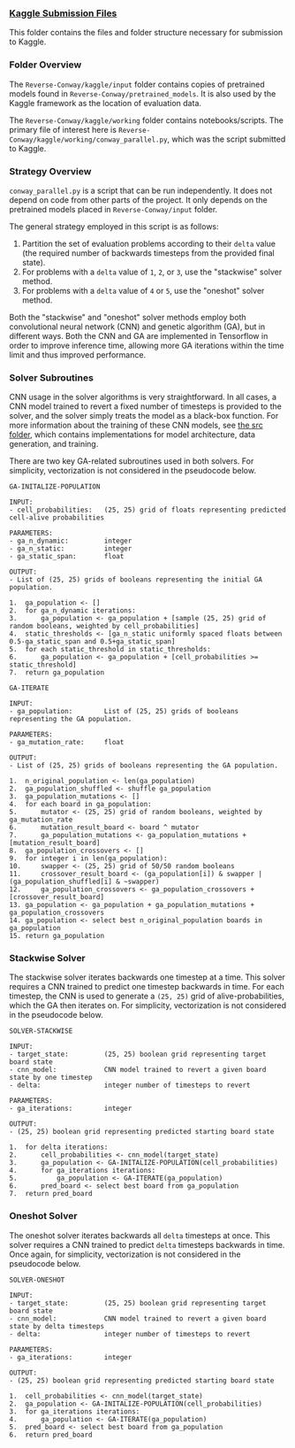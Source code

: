 ### <u>Kaggle Submission Files</u>

This folder contains the files and folder structure necessary for submission to Kaggle.

### Folder Overview

The `Reverse-Conway/kaggle/input` folder contains copies of pretrained models found in `Reverse-Conway/pretrained_models`.
It is also used by the Kaggle framework as the location of evaluation data.

The `Reverse-Conway/kaggle/working` folder contains notebooks/scripts. 
The primary file of interest here is `Reverse-Conway/kaggle/working/conway_parallel.py`, which was the script submitted to Kaggle.

### Strategy Overview

`conway_parallel.py` is a script that can be run independently.
It does not depend on code from other parts of the project.
It only depends on the pretrained models placed in `Reverse-Conway/input` folder.

The general strategy employed in this script is as follows:

1. Partition the set of evaluation problems according to their `delta` value (the required number of backwards timesteps from the provided final state).
2. For problems with a `delta` value of `1`, `2`, or `3`, use the "stackwise" solver method.
3. For problems with a `delta` value of `4` or `5`, use the "oneshot" solver method.

Both the "stackwise" and "oneshot" solver methods employ both 
convolutional neural network (CNN) and genetic algorithm (GA), but in different ways. 
Both the CNN and GA are implemented in Tensorflow in order to improve inference time, 
allowing more GA iterations within the time limit and thus improved performance.


### Solver Subroutines

CNN usage in the solver algorithms is very straightforward.
In all cases, a CNN model trained to revert a fixed number of timesteps is provided to the solver,
and the solver simply treats the model as a black-box function. For more information about the training 
of these CNN models, see [the src folder](https://github.com/morgannewellsun/Reverse-Conway/tree/master/src),
which contains implementations for model architecture, data generation, and training.

There are two key GA-related subroutines used in both solvers.
For simplicity, vectorization is not considered in the pseudocode below.

```
GA-INITALIZE-POPULATION

INPUT:
- cell_probabilities:   (25, 25) grid of floats representing predicted cell-alive probabilities

PARAMETERS:
- ga_n_dynamic:         integer
- ga_n_static:          integer
- ga_static_span:       float

OUTPUT:
- List of (25, 25) grids of booleans representing the initial GA population.

1.  ga_population <- []
2.  for ga_n_dynamic iterations:
3.      ga_population <- ga_population + [sample (25, 25) grid of random booleans, weighted by cell_probabilities]
4.  static_thresholds <- [ga_n_static uniformly spaced floats between 0.5-ga_static_span and 0.5+ga_static_span]
5.  for each static_threshold in static_thresholds:
6.      ga_population <- ga_population + [cell_probabilities >= static_threshold]
7.  return ga_population
```

```
GA-ITERATE

INPUT:
- ga_population:        List of (25, 25) grids of booleans representing the GA population.

PARAMETERS:
- ga_mutation_rate:     float

OUTPUT:
- List of (25, 25) grids of booleans representing the GA population.

1.  n_original_population <- len(ga_population)
2.  ga_population_shuffled <- shuffle ga_population
3.  ga_population_mutations <- []
4.  for each board in ga_population:
5.      mutator <- (25, 25) grid of random booleans, weighted by ga_mutation_rate
6.      mutation_result_board <- board ^ mutator
7.      ga_population_mutations <- ga_population_mutations + [mutation_result_board]
8.  ga_population_crossovers <- []
9.  for integer i in len(ga_population):
10.     swapper <- (25, 25) grid of 50/50 random booleans
11.     crossover_result_board <- (ga_population[i]) & swapper | (ga_population_shuffled[i] & ~swapper)
12.     ga_population_crossovers <- ga_population_crossovers + [crossover_result_board]
13. ga_population <- ga_population + ga_population_mutations + ga_population_crossovers
14. ga_population <- select best n_original_population boards in ga_population
15. return ga_population
```

### Stackwise Solver

The stackwise solver iterates backwards one timestep at a time.
This solver requires a CNN trained to predict one timestep backwards in time.
For each timestep, the CNN is used to generate a `(25, 25)` grid of alive-probabilities, which the GA then iterates on.
For simplicity, vectorization is not considered in the pseudocode below.

```
SOLVER-STACKWISE

INPUT:
- target_state:         (25, 25) boolean grid representing target board state
- cnn_model:            CNN model trained to revert a given board state by one timestep
- delta:                integer number of timesteps to revert

PARAMETERS:
- ga_iterations:        integer
 
OUTPUT:
- (25, 25) boolean grid representing predicted starting board state

1.  for delta iterations:
2.      cell_probabilities <- cnn_model(target_state)
3.      ga_population <- GA-INITALIZE-POPULATION(cell_probabilities)
4.      for ga_iterations iterations:
5.          ga_population <- GA-ITERATE(ga_population)
6.      pred_board <- select best board from ga_population
7.  return pred_board
```

### Oneshot Solver

The oneshot solver iterates backwards all `delta` timesteps at once.
This solver requires a CNN trained to predict `delta` timesteps backwards in time.
Once again, for simplicity, vectorization is not considered in the pseudocode below.

```
SOLVER-ONESHOT

INPUT:
- target_state:         (25, 25) boolean grid representing target board state
- cnn_model:            CNN model trained to revert a given board state by delta timesteps
- delta:                integer number of timesteps to revert

PARAMETERS:
- ga_iterations:        integer
 
OUTPUT:
- (25, 25) boolean grid representing predicted starting board state

1.  cell_probabilities <- cnn_model(target_state)
2.  ga_population <- GA-INITALIZE-POPULATION(cell_probabilities)
3.  for ga_iterations iterations:
4.      ga_population <- GA-ITERATE(ga_population)
5.  pred_board <- select best board from ga_population
6.  return pred_board
```

